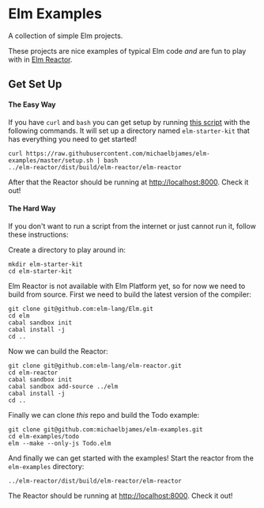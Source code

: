 # Elm Examples

A collection of simple Elm projects.

These projects are nice examples of typical Elm code *and*
are fun to play with in [Elm Reactor][reactor].

[reactor]: https://github.com/elm-lang/elm-reactor

## Get Set Up

#### The Easy Way

If you have `curl` and  `bash` you can get setup by running [this script][setup]
with the following commands. It will set up a directory named `elm-starter-kit`
that has everything you need to get started!

[setup]: https://github.com/michaelbjames/elm-examples/blob/master/setup.sh

```shell
curl https://raw.githubusercontent.com/michaelbjames/elm-examples/master/setup.sh | bash
../elm-reactor/dist/build/elm-reactor/elm-reactor
```

After that the Reactor should be running at [http://localhost:8000](http://localhost:8000).
Check it out!

#### The Hard Way

If you don't want to run a script from the internet or just cannot run it,
follow these instructions:

Create a directory to play around in:

```shell
mkdir elm-starter-kit
cd elm-starter-kit
```

Elm Reactor is not available with Elm Platform yet, so for now we need
to build from source. First we need to build the latest version of the
compiler:

```shell
git clone git@github.com:elm-lang/Elm.git
cd elm
cabal sandbox init
cabal install -j
cd ..
```

Now we can build the Reactor:

```shell
git clone git@github.com:elm-lang/elm-reactor.git
cd elm-reactor
cabal sandbox init
cabal sandbox add-source ../elm
cabal install -j
cd ..
```

Finally we can clone *this* repo and build the Todo example:

```shell
git clone git@github.com:michaelbjames/elm-examples.git
cd elm-examples/todo
elm --make --only-js Todo.elm
```

And finally we can get started with the examples! Start the reactor
from the `elm-examples` directory:

```shell
../elm-reactor/dist/build/elm-reactor/elm-reactor
```

The Reactor should be running at [http://localhost:8000](http://localhost:8000).
Check it out!
